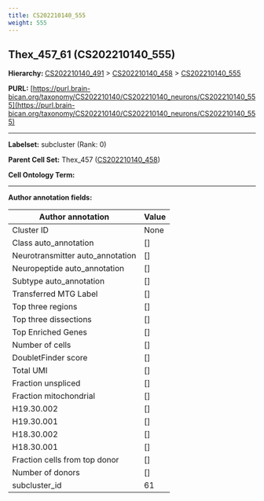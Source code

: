```yaml
---
title: CS202210140_555
weight: 555
---
```

## Thex_457_61 (CS202210140_555)
<b>Hierarchy: </b>
[CS202210140_491](../CS202210140_491) >
[CS202210140_458](../CS202210140_458) >
[CS202210140_555](../CS202210140_555)

**PURL:** [https://purl.brain-bican.org/taxonomy/CS202210140/CS202210140_neurons/CS202210140_555](https://purl.brain-bican.org/taxonomy/CS202210140/CS202210140_neurons/CS202210140_555)

---


**Labelset:** subcluster (Rank: 0)

**Parent Cell Set:** Thex_457 ([CS202210140_458](../CS202210140_458))



**Cell Ontology Term:** 

[MARKER GENES.]: #


---

[TRANSFERRED ANNOTATIONS.]: #


[AUTHOR ANNOTATION FIELDS.]: #


**Author annotation fields:**

| Author annotation | Value |
|-------------------|-------|
|Cluster ID|None|
|Class auto_annotation|[]|
|Neurotransmitter auto_annotation|[]|
|Neuropeptide auto_annotation|[]|
|Subtype auto_annotation|[]|
|Transferred MTG Label|[]|
|Top three regions|[]|
|Top three dissections|[]|
|Top Enriched Genes|[]|
|Number of cells|[]|
|DoubletFinder score|[]|
|Total UMI|[]|
|Fraction unspliced|[]|
|Fraction mitochondrial|[]|
|H19.30.002|[]|
|H19.30.001|[]|
|H18.30.002|[]|
|H18.30.001|[]|
|Fraction cells from top donor|[]|
|Number of donors|[]|
|subcluster_id|61|
